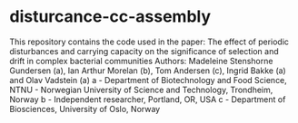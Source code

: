 # disturcance-cc-assembly
This repository contains the code used in the paper: 
The effect of periodic disturbances and carrying capacity on the significance of selection and drift in complex bacterial communities
Authors: Madeleine Stenshorne Gundersen (a), Ian Arthur Morelan (b), Tom Andersen (c), Ingrid Bakke (a) and Olav Vadstein (a)
a - Department of Biotechnology and Food Science, NTNU - Norwegian University of Science and Technology, Trondheim, Norway
b -  Independent researcher, Portland, OR, USA
c - Department of Biosciences, University of Oslo, Norway
